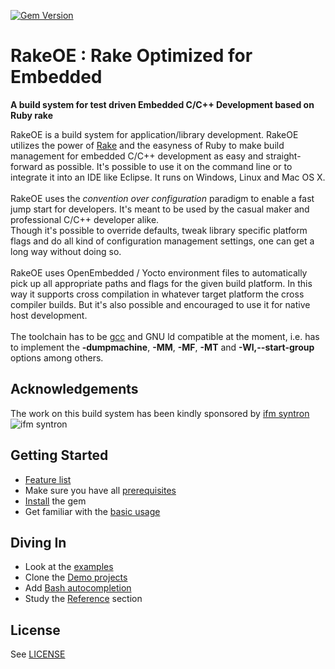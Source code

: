 [![Gem Version](https://badge.fury.io/rb/rakeoe.png)](http://badge.fury.io/rb/rakeoe)

# RakeOE : Rake Optimized for Embedded

**A build system for test driven Embedded C/C++ Development based on Ruby rake**

RakeOE is a build system for application/library development. RakeOE utilizes the power of [Rake](http://rake.rubyforge.org/) and the easyness of Ruby to make build management for embedded C/C++ development as easy and straight-forward as possible. It's possible to use it on the command line or to integrate it into an IDE like Eclipse. It runs on Windows, Linux and Mac OS X.<br/>
<br/>
RakeOE uses the *convention over configuration* paradigm to enable a fast jump start for developers. It's meant to be used by the casual maker and professional C/C++ developer alike.<br/>
Though it's possible to override defaults, tweak library specific platform flags and do all kind of configuration management settings, one can get a long way without doing so.<br/>
<br/>
RakeOE uses OpenEmbedded / Yocto environment files to automatically pick up all appropriate paths and flags for the given build platform. In this way it supports cross compilation in whatever target platform the cross compiler builds. But it's also possible and encouraged to use it for native host development.<br/>
<br/>
The toolchain has to be [gcc](http://gcc.gnu.org/) and GNU ld compatible at the moment, i.e. has to implement the **-dumpmachine**, **-MM**, **-MF**, **-MT** and **-Wl,--start-group** options among others.

## Acknowledgements

The work on this build system has been kindly sponsored by [ifm syntron](http://www.ifm.com/ifmgb/web/home.htm)<br/>
![ifm syntron](http://www.ifm.com/img/head_logo.gif)


## Getting Started

* [Feature list](https://github.com/rakeoe/rakeoe/wiki/Features)
* Make sure you have all [prerequisites](https://github.com/rakeoe/rakeoe/wiki/Prerequisites)
* [Install](https://github.com/rakeoe/rakeoe/wiki/Installation) the gem
* Get familiar with the [basic usage](https://github.com/rakeoe/rakeoe/wiki/Basic-Usage)

## Diving In

* Look at the [examples](https://github.com/rakeoe/rakeoe/wiki/Examples)
* Clone the [Demo projects](https://github.com/rakeoe/rakeoe/wiki/Demo-Projects)
* Add [Bash autocompletion](https://github.com/rakeoe/rakeoe/wiki/Shell-autocompletion-for-rake)
* Study the [Reference](https://github.com/rakeoe/rakeoe/wiki/Reference) section

## License

See [LICENSE](https://github.com/rakeoe/rakeoe/blob/master/LICENSE)
